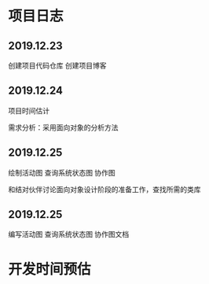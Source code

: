 # 项目日志
## 2019.12.23
创建项目代码仓库 创建项目博客

## 2019.12.24
项目时间估计

需求分析：采用面向对象的分析方法

## 2019.12.25
绘制活动图 查询系统状态图 协作图

和结对伙伴讨论面向对象设计阶段的准备工作，查找所需的类库

## 2019.12.25
编写活动图 查询系统状态图 协作图文档

# 开发时间预估
